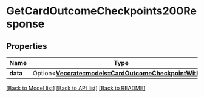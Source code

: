 # GetCardOutcomeCheckpoints200Response

## Properties

Name | Type | Description | Notes
------------ | ------------- | ------------- | -------------
**data** | Option<[**Vec<crate::models::CardOutcomeCheckpointWithId>**](CardOutcomeCheckpointWithId.md)> |  | [optional]

[[Back to Model list]](../README.md#documentation-for-models) [[Back to API list]](../README.md#documentation-for-api-endpoints) [[Back to README]](../README.md)


